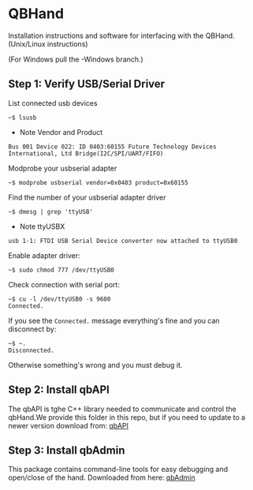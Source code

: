 # QBHand
Installation instructions and software for interfacing with the QBHand.  (Unix/Linux instructions)

(For Windows pull the -Windows branch.)



## Step 1: Verify USB/Serial Driver

List connected usb devices
```
~$ lsusb
```
* Note Vendor and Product
```
Bus 001 Device 022: ID 0403:60155 Future Technology Devices International, Ltd Bridge(I2C/SPI/UART/FIFO)
```

Modprobe your usbserial adapter
```
~$ modprobe usbserial vendor=0x0403 product=0x60155
```

Find the number of your usbserial adapter driver
```
~$ dmesg | grep 'ttyUSB'
```
* Note ttyUSBX
```
usb 1-1: FTDI USB Serial Device converter now attached to ttyUSB0
```

Enable adapter driver:
```
~$ sudo chmod 777 /dev/ttyUSB0
```

Check connection with serial port:
```
~$ cu -l /dev/ttyUSB0 -s 9600
Connected.
```
If you see the ```Connected.``` message everything's fine and you can disconnect by:
```
~$ ~.
Disconnected.
```
Otherwise something's wrong and you must debug it.

## Step 2: Install qbAPI
The qbAPI is tghe C++ library needed to communicate and control the qbHand.We provide this folder in this repo, but if you need to update to a newer version download from: [qbAPI](https://github.com/qbrobotics/qbAPI)

## Step 3: Install qbAdmin
This package contains command-line tools for easy debugging and open/close of the hand. Downloaded from here: [qbAdmin](https://github.com/qbrobotics/qbadmin)
